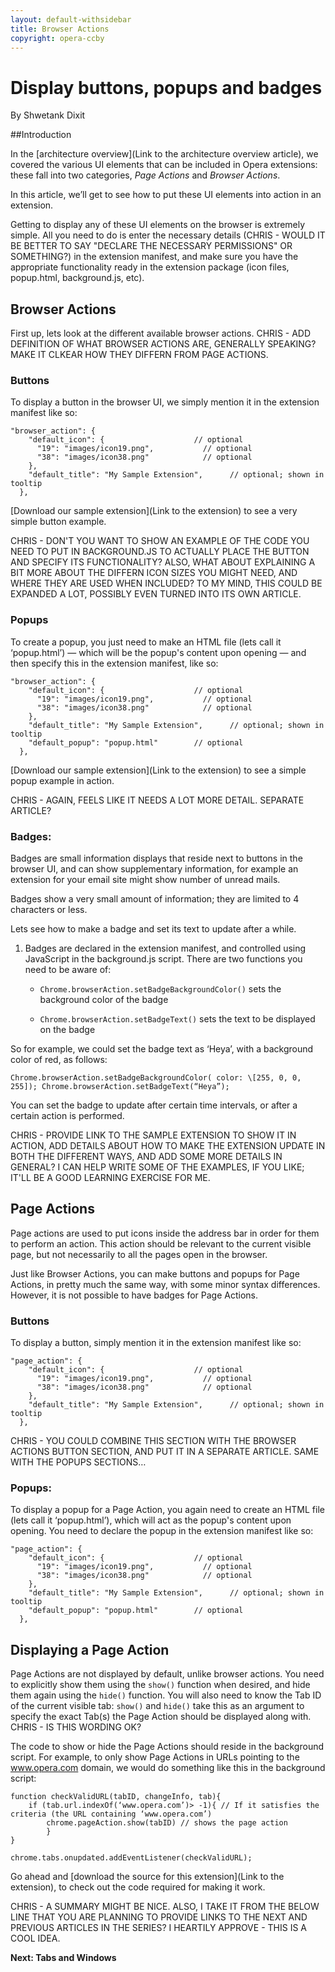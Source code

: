 ```yaml
---
layout: default-withsidebar
title: Browser Actions
copyright: opera-ccby
---
```


# Display buttons, popups and badges
By Shwetank Dixit

##Introduction

In the [architecture overview](Link to the architecture overview article), we covered the various UI elements that can be included in Opera extensions: these fall into two categories, *Page Actions* and *Browser Actions*.

In this article, we’ll get to see how to put these UI elements into action in an extension. 

Getting to display any of these UI elements on the browser is extremely simple. All you need to do is enter the necessary details (CHRIS - WOULD IT BE BETTER TO SAY "DECLARE THE NECESSARY PERMISSIONS" OR SOMETHING?) in the extension manifest, and make sure you have the appropriate functionality ready in the extension package (icon files, popup.html, background.js, etc).

## Browser Actions
First up, lets look at the different available browser actions. CHRIS - ADD DEFINITION OF WHAT BROWSER ACTIONS ARE, GENERALLY SPEAKING? MAKE IT CLKEAR HOW THEY DIFFERN FROM PAGE ACTIONS.

### Buttons

To display a button in the browser UI, we simply mention it in the extension manifest like so:

```
"browser_action": {    "default_icon": {                    // optional      "19": "images/icon19.png",           // optional      "38": "images/icon38.png"            // optional    },    "default_title": "My Sample Extension",      // optional; shown in tooltip  },
  ```
[Download our sample extension](Link to the extension) to see a very simple button example.

CHRIS - DON'T YOU WANT TO SHOW AN EXAMPLE OF THE CODE YOU NEED TO PUT IN BACKGROUND.JS TO ACTUALLY PLACE THE BUTTON AND SPECIFY ITS FUNCTIONALITY? ALSO, WHAT ABOUT EXPLAINING A BIT MORE ABOUT THE DIFFERN ICON SIZES YOU MIGHT NEED, AND WHERE THEY ARE USED WHEN INCLUDED? TO MY MIND, THIS COULD BE EXPANDED A LOT, POSSIBLY EVEN TURNED INTO ITS OWN ARTICLE.

### Popups

To create a popup, you just need to make an HTML file (lets call it ‘popup.html’) — which will be the popup's content upon opening — and then specify this in the extension manifest, like so: 

```
"browser_action": {    "default_icon": {                    // optional      "19": "images/icon19.png",           // optional      "38": "images/icon38.png"            // optional    },    "default_title": "My Sample Extension",      // optional; shown in tooltip    "default_popup": "popup.html"        // optional  },
  ```
[Download our sample extension](Link to the extension) to see a simple popup example in action.

CHRIS - AGAIN, FEELS LIKE IT NEEDS A LOT MORE DETAIL. SEPARATE ARTICLE?

### Badges:

Badges are small information displays that reside next to buttons in the browser UI, and can show supplementary information, for example an extension for your email site might show number of unread mails. 

Badges show a very small amount of information; they are limited to 4 characters or less. 

Lets see how to make a badge and set its text to update after a while.

1. Badges are declared in the extension manifest, and controlled using JavaScript in the background.js script. There are two functions you need to be aware of:

	* `Chrome.browserAction.setBadgeBackgroundColor()` sets the background color of the badge

	* `Chrome.browserAction.setBadgeText()` sets the text to be displayed on the badge

So for example, we could set the badge text as ‘Heya’, with a background color of red, as follows:

`Chrome.browserAction.setBadgeBackgroundColor( color: \[255, 0, 0, 255]);
	Chrome.browserAction.setBadgeText(“Heya”);`

You can set the badge to update after certain time intervals, or after a certain action is performed. 

CHRIS - PROVIDE LINK TO THE SAMPLE EXTENSION TO SHOW IT IN ACTION, ADD DETAILS ABOUT HOW TO MAKE THE EXTENSION UPDATE IN BOTH THE DIFFERENT WAYS, AND ADD SOME MORE DETAILS IN GENERAL? I CAN HELP WRITE SOME OF THE EXAMPLES, IF YOU LIKE; IT'LL BE A GOOD LEARNING EXERCISE FOR ME.


## Page Actions

Page actions are used to put icons inside the address bar in order for them to perform an action. This action should be relevant to the current visible page, but not necessarily to all the pages open in the browser.

Just like Browser Actions, you can make buttons and popups for Page Actions, in pretty much the same way, with some minor syntax differences. However, it is not possible to have badges for Page Actions. 

### Buttons

To display a button, simply mention it in the extension manifest like so:

```
"page_action": {    "default_icon": {                    // optional      "19": "images/icon19.png",           // optional      "38": "images/icon38.png"            // optional    },    "default_title": "My Sample Extension",      // optional; shown in tooltip  },
``` 
CHRIS - YOU COULD COMBINE THIS SECTION WITH THE BROWSER ACTIONS BUTTON SECTION, AND PUT IT IN A SEPARATE ARTICLE. SAME WITH THE POPUPS SECTIONS…


### Popups:

To display a popup for a Page Action, you again need to create an HTML file (lets call it ‘popup.html’), which will act as the popup's content upon opening. You need to declare the popup in the extension manifest like so: 


```
"page_action": {    "default_icon": {                    // optional      "19": "images/icon19.png",           // optional      "38": "images/icon38.png"            // optional    },    "default_title": "My Sample Extension",      // optional; shown in tooltip    "default_popup": "popup.html"        // optional  },
```


## Displaying a Page Action

Page Actions are not displayed by default, unlike browser actions. You need to explicitly show them using the `show()` function when desired, and hide them again using the `hide()` function. You will also need to know the Tab ID of the current visible tab: `show()` and `hide()` take this as an argument to specify the exact Tab(s) the Page Action should be displayed along with. CHRIS - IS THIS WORDING OK?

The code to show or hide the Page Actions should reside in the background script. For example, to only show Page Actions in URLs pointing to the www.opera.com domain, we would do something like this in the background script:

```
function checkValidURL(tabID, changeInfo, tab){	if (tab.url.indexOf(‘www.opera.com’)> -1){ // If it satisfies the criteria (the URL containing ‘www.opera.com’)		chrome.pageAction.show(tabID) // shows the page action		}}chrome.tabs.onupdated.addEventListener(checkValidURL);
```

Go ahead and [download the source for this extension](Link to the extension), to check out the code required for making it work.

CHRIS - A SUMMARY MIGHT BE NICE. ALSO, I TAKE IT FROM THE BELOW LINE THAT YOU ARE PLANNING TO PROVIDE LINKS TO THE NEXT AND PREVIOUS ARTICLES IN THE SERIES? I HEARTILY APPROVE - THIS IS A COOL IDEA.

**Next: Tabs and Windows**